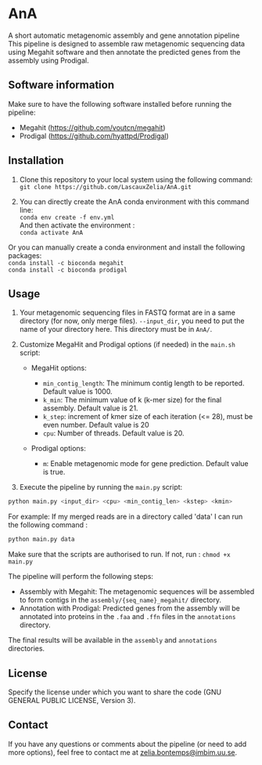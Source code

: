 # AnA
A short automatic metagenomic assembly and gene annotation pipeline
This pipeline is designed to assemble raw metagenomic sequencing data using Megahit software and then annotate the predicted genes from the assembly using Prodigal.  

## Software information
Make sure to have the following software installed before running the pipeline:
- Megahit (https://github.com/voutcn/megahit)
- Prodigal (https://github.com/hyattpd/Prodigal)

## Installation
1. Clone this repository to your local system using the following command:
   `git clone https://github.com/LascauxZelia/AnA.git`
   
2. You can directly create the AnA conda environment with this command line:  
`conda env create -f env.yml`  
And then activate the environment :  
`conda activate AnA`  

Or you can manually create a conda environment and install the following packages:  
`conda install -c bioconda megahit`  
`conda install -c bioconda prodigal`

## Usage
1. Your metagenomic sequencing files in FASTQ format are in a same directory (for now, only merge files).
   `--input_dir`, you need to put the name of your directory here. This directory must be in `AnA/`.   
2. Customize MegaHit and Prodigal options (if needed) in the `main.sh` script:

   - MegaHit options:
     - `min_contig_length`: The minimum contig length to be reported. Default value is 1000.
     - `k_min`: The minimum value of k (k-mer size) for the final assembly. Default value is 21.
     - `k_step`: increment of kmer size of each iteration (<= 28), must be even number. Default value is 20
     - `cpu`: Number of threads. Default value is 20.

   - Prodigal options:
     - `m`: Enable metagenomic mode for gene prediction. Default value is true.
       
3. Execute the pipeline by running the `main.py` script:

```bash
python main.py <input_dir> <cpu> <min_contig_len> <kstep> <kmin>
```
For example: If my merged reads are in a directory called 'data' I can run the following command :

```bash
python main.py data
```

Make sure that the scripts are authorised to run. If not, run : `chmod +x main.py`  

The pipeline will perform the following steps:  
- Assembly with Megahit: The metagenomic sequences will be assembled to form contigs in the `assembly/{seq_name}_megahit/` directory.
- Annotation with Prodigal: Predicted genes from the assembly will be annotated into proteins in the `.faa` and `.ffn` files in the `annotations` directory.

The final results will be available in the `assembly` and `annotations` directories.

## License

Specify the license under which you want to share the code (GNU GENERAL PUBLIC LICENSE, Version 3).

## Contact

If you have any questions or comments about the pipeline (or need to add more options), feel free to contact me at [zelia.bontemps@imbim.uu.se](mailto:zelia.bontemps@imbim.uu.se).
